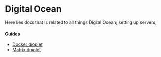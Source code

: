 # Digital Ocean

Here lies docs that is related to all things Digital Ocean; setting up servers,

#### Guides

* [Docker droplet](/digital-ocean/docker-droplet/README.md)
* [Matrix droplet](/digital-ocean/matrix-droplet/README.md)
